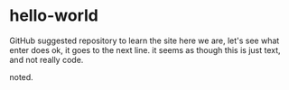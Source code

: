 # hello-world
GitHub suggested repository to learn the site
here we are, let's see what enter does
ok, it goes to the next line. 
it seems as though this is just text, and not really code. 


noted. 
